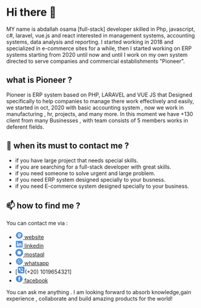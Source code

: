  # Hi there 👋

MY name is abdallah osama [full-stack] developer skilled in Php, javascript, c#, laravel, vue.js and react interested in management systems, accounting systems, data analysis and reporting. I started working in 2018 and specialized in e-commerce sites for a while, then I started working on ERP systems starting from 2020 until now and until I work on my own system directed to serve companies and commercial establishments "Pioneer".


## what is Pioneer ?

Pioneer is ERP system based on PHP, LARAVEL and VUE JS that Designed specifically to help companies to manage there work effectively and easily, we started in oct, 2020 with basic accounting system , now we work in manufacturing , hr, projects, and many more. In this moment we have +130 client from many Businesses , with team consists of 5 members works in deferent fields.


## 💬 when its must to contact me ?
 
 - if you have large project that needs special skills.
 - if you are searching for a full-stack developer with great skills.
 - if you need someone to solve urgent and large problem.
 - if you need ERP system designed  specially  to your busness.
 - if you need E-commerce system designed  specially to your business.

## 📫 how to find me ?

You can contact me via :
- [<img src="/website.png" width="20" height="20"> website](https://abdllahosama.github.io)
- [<img src="/linkedin.png" width="20" height="20"> linkedin](https://www.linkedin.com/in/abdallahosama/)
- [<img src="/mostaql.png" width="20" height="20">  mostaql](https://mostaql.com/u/a_allh)
- [<img src="/whatsapp.png" width="20" height="20"> whatsapp](https://wa.me/01019654321)
- [<img src="/mobile.png" width="20" height="20">(+20) 1019654321]
- [<img src="/facebook.png" width="20" height="20" > facebook](https://www.facebook.com/a.allh123)

You can ask me anything . I am looking forward to absorb knowledge,gain experience , collaborate and build amazing products for the world!
